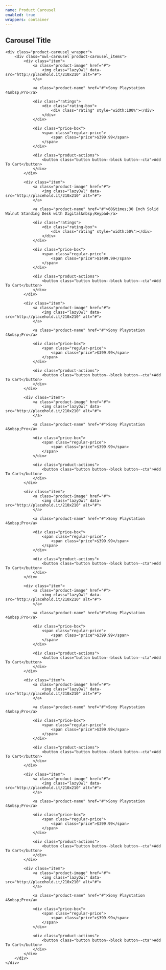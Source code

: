 ```yaml
---
name: Product Carousel
enabled: true
wrappers: container
---
```

<div class="product-carousel">
    <h2 class="product-carousel_title">Carousel Title</h2>

    <div class="product-carousel_wrapper">
        <div class="owl-carousel product-carousel_items">
            <div class="item">
                <a class="product-image" href="#">
                    <img class="lazyOwl" data-src="http://placehold.it/210x210" alt="#">
                </a>

                <a class="product-name" href="#">Sony Playstation 4&nbsp;Pro</a>

                <div class="ratings">
                    <div class="rating-box">
                        <div class="rating" style="width:100%"></div>
                    </div>
                </div>

                <div class="price-box">
                    <span class="regular-price">
                        <span class="price">$399.99</span>
                    </span>
                </div>

                <div class="product-actions">
                    <button class="button button--block button--cta">Add To Cart</button>
                </div>
            </div>

            <div class="item">
                <a class="product-image" href="#">
                    <img class="lazyOwl" data-src="http://placehold.it/210x210" alt="#">
                </a>

                <a class="product-name" href="#">60&times;30 Inch Solid Walnut Standing Desk with Digital&nbsp;Keypad</a>

                <div class="ratings">
                    <div class="rating-box">
                        <div class="rating" style="width:50%"></div>
                    </div>
                </div>

                <div class="price-box">
                    <span class="regular-price">
                        <span class="price">$1499.99</span>
                    </span>
                </div>

                <div class="product-actions">
                    <button class="button button--block button--cta">Add To Cart</button>
                </div>
            </div>

            <div class="item">
                <a class="product-image" href="#">
                    <img class="lazyOwl" data-src="http://placehold.it/210x210" alt="#">
                </a>

                <a class="product-name" href="#">Sony Playstation 4&nbsp;Pro</a>

                <div class="price-box">
                    <span class="regular-price">
                        <span class="price">$399.99</span>
                    </span>
                </div>

                <div class="product-actions">
                    <button class="button button--block button--cta">Add To Cart</button>
                </div>
            </div>

            <div class="item">
                <a class="product-image" href="#">
                    <img class="lazyOwl" data-src="http://placehold.it/210x210" alt="#">
                </a>

                <a class="product-name" href="#">Sony Playstation 4&nbsp;Pro</a>

                <div class="price-box">
                    <span class="regular-price">
                        <span class="price">$399.99</span>
                    </span>
                </div>

                <div class="product-actions">
                    <button class="button button--block button--cta">Add To Cart</button>
                </div>
            </div>

            <div class="item">
                <a class="product-image" href="#">
                    <img class="lazyOwl" data-src="http://placehold.it/210x210" alt="#">
                </a>

                <a class="product-name" href="#">Sony Playstation 4&nbsp;Pro</a>

                <div class="price-box">
                    <span class="regular-price">
                        <span class="price">$399.99</span>
                    </span>
                </div>

                <div class="product-actions">
                    <button class="button button--block button--cta">Add To Cart</button>
                </div>
            </div>

            <div class="item">
                <a class="product-image" href="#">
                    <img class="lazyOwl" data-src="http://placehold.it/210x210" alt="#">
                </a>

                <a class="product-name" href="#">Sony Playstation 4&nbsp;Pro</a>

                <div class="price-box">
                    <span class="regular-price">
                        <span class="price">$399.99</span>
                    </span>
                </div>

                <div class="product-actions">
                    <button class="button button--block button--cta">Add To Cart</button>
                </div>
            </div>

            <div class="item">
                <a class="product-image" href="#">
                    <img class="lazyOwl" data-src="http://placehold.it/210x210" alt="#">
                </a>

                <a class="product-name" href="#">Sony Playstation 4&nbsp;Pro</a>

                <div class="price-box">
                    <span class="regular-price">
                        <span class="price">$399.99</span>
                    </span>
                </div>

                <div class="product-actions">
                    <button class="button button--block button--cta">Add To Cart</button>
                </div>
            </div>

            <div class="item">
                <a class="product-image" href="#">
                    <img class="lazyOwl" data-src="http://placehold.it/210x210" alt="#">
                </a>

                <a class="product-name" href="#">Sony Playstation 4&nbsp;Pro</a>

                <div class="price-box">
                    <span class="regular-price">
                        <span class="price">$399.99</span>
                    </span>
                </div>

                <div class="product-actions">
                    <button class="button button--block button--cta">Add To Cart</button>
                </div>
            </div>

            <div class="item">
                <a class="product-image" href="#">
                    <img class="lazyOwl" data-src="http://placehold.it/210x210" alt="#">
                </a>

                <a class="product-name" href="#">Sony Playstation 4&nbsp;Pro</a>

                <div class="price-box">
                    <span class="regular-price">
                        <span class="price">$399.99</span>
                    </span>
                </div>

                <div class="product-actions">
                    <button class="button button--block button--cta">Add To Cart</button>
                </div>
            </div>
        </div>
    </div>
</div>
